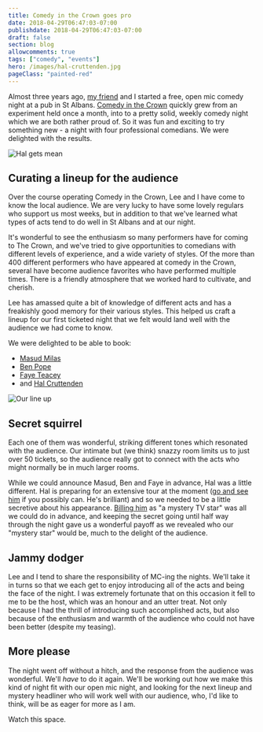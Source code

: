 ```yaml
---
title: Comedy in the Crown goes pro
date: 2018-04-29T06:47:03-07:00
publishdate: 2018-04-29T06:47:03-07:00
draft: false
section: blog
allowcomments: true
tags: ["comedy", "events"]
hero: /images/hal-cruttenden.jpg
pageClass: "painted-red"
---
```


Almost three years ago, [my friend](https://twitter.com/leewilsoncomedy) and I started a free, open mic comedy night at a pub in St Albans. [Comedy in the Crown](https://www.comedyinthecrown.com) quickly grew from an experiment held once a month, into to a pretty solid, weekly comedy night which we are both rather proud of. So it was fun and exciting to try something new - a night with four professional comedians. We were delighted with the results.

![Hal gets mean](/images/hal-cruttenden.jpg "Hal gets mean")

<!--more-->

## Curating a lineup for the audience

Over the course operating Comedy in the Crown, Lee and I have come to know the local audience. We are very lucky to have some lovely regulars who support us most weeks, but in addition to that we've learned what types of acts tend to do well in St Albans and at our night.

It's wonderful to see the enthusiasm so many performers have for coming to The Crown, and we've tried to give opportunities to comedians with different levels of experience, and a wide variety of styles. Of the more than 400 different performers who have appeared at comedy in the Crown, several have become audience favorites who have performed multiple times. There is a friendly atmosphere that we worked hard to cultivate, and cherish.

Lee has amassed quite a bit of knowledge of different acts and has a freakishly good memory for their various styles. This helped us craft a lineup for our first ticketed night that we felt would land well with the audience we had come to know.

We were delighted to be able to book:

- [Masud Milas](http://mcintyre-ents.com/talent/masud-milas/)
- [Ben Pope](https://twitter.com/benwpope?lang=en)
- [Faye Teacey](https://twitter.com/FayeTreacy)
- and [Hal Cruttenden](http://www.halcruttenden.com/)

![Our line up](/images/pro-night-1.jpg "Our line up")
## Secret squirrel

Each one of them was wonderful, striking different tones which resonated with the audience. Our intimate but (we think) snazzy room limits us to just over 50 tickets, so the audience really got to connect with the acts who might normally be in much larger rooms.

While we could announce Masud, Ben and Faye in advance, Hal was a little different. Hal is preparing for an extensive tour at the moment ([go and see him](https://halcruttenden.seetickets.com/tour/hal-cruttenden) if you possibly can. He's brilliant) and so we needed to be a little secretive about his appearance. [Billing him](https://twitter.com/philhawksworth/status/989469792200527872) as "a mystery TV star" was all we could do in advance, and keeping the secret going until half way through the night gave us a wonderful payoff as we revealed who our "mystery star" would be, much to the delight of the audience.


## Jammy dodger

Lee and I tend to share the responsibility of MC-ing the nights. We'll take it in turns so that we each get to enjoy introducing all of the acts and being the face of the night. I was extremely fortunate that on this occasion it fell to me to be the host, which was an honour and an utter treat. Not only because I had the thrill of introducing such accomplished acts, but also because of the enthusiasm and warmth of the audience who could not have been better (despite my teasing).


## More please

The night went off without a hitch, and the response from the audience was wonderful. We'll _have_ to do it again. We'll be working out how we make this kind of night fit with our open mic night, and looking for the next lineup and mystery headliner who will work well with our audience, who, I'd like to think, will be as eager for more as I am.

Watch this space.




